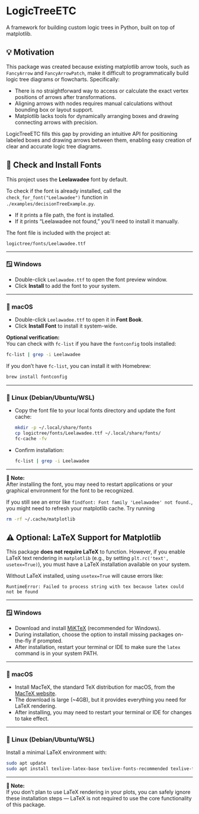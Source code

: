 # LogicTreeETC

A framework for building custom logic trees in Python, built on top of matplotlib.

## 💡 Motivation

This package was created because existing matplotlib arrow tools, such as `FancyArrow` and `FancyArrowPatch`, make it difficult to programmatically build logic tree diagrams or flowcharts. Specifically:

- There is no straightforward way to access or calculate the exact vertex positions of arrows after transformations.
- Aligning arrows with nodes requires manual calculations without bounding box or layout support.
- Matplotlib lacks tools for dynamically arranging boxes and drawing connecting arrows with precision.

LogicTreeETC fills this gap by providing an intuitive API for positioning labeled boxes and drawing arrows between them, enabling easy creation of clear and accurate logic tree diagrams.

## 📜 Check and Install Fonts

This project uses the **Leelawadee** font by default.

To check if the font is already installed, call the `check_for_font("Leelawadee")` function in `./examples/decisionTreeExample.py`.  
- If it prints a file path, the font is installed.  
- If it prints “Leelawadee not found,” you’ll need to install it manually.

The font file is included with the project at:  
```
logictree/fonts/Leelawadee.ttf
```

---

### 🪟 Windows
- Double-click `Leelawadee.ttf` to open the font preview window.
- Click **Install** to add the font to your system.

---

### 🍏 macOS
- Double-click `Leelawadee.ttf` to open it in **Font Book**.
- Click **Install Font** to install it system-wide.

**Optional verification:**  
You can check with `fc-list` if you have the `fontconfig` tools installed:
```bash
fc-list | grep -i Leelawadee
```
If you don’t have `fc-list`, you can install it with Homebrew:
```bash
brew install fontconfig
```

---

### 🐧 Linux (Debian/Ubuntu/WSL)
- Copy the font file to your local fonts directory and update the font cache:
  ```bash
  mkdir -p ~/.local/share/fonts
  cp logictree/fonts/Leelawadee.ttf ~/.local/share/fonts/
  fc-cache -fv
  ```
- Confirm installation:
  ```bash
  fc-list | grep -i Leelawadee
  ```

---

**🔔 Note:**  
After installing the font, you may need to restart applications or your graphical environment for the font to be recognized.

If you still see an error like `findfont: Font family 'Leelawadee' not found.`, you might need to refresh your matplotlib cache. Try running
```bash
rm -rf ~/.cache/matplotlib
```

## ⚠️ Optional: LaTeX Support for Matplotlib

This package **does not require LaTeX** to function. However, if you enable LaTeX text rendering in `matplotlib` (e.g., by setting `plt.rc('text', usetex=True)`), you must have a LaTeX installation available on your system.

Without LaTeX installed, using `usetex=True` will cause errors like:
```
RuntimeError: Failed to process string with tex because latex could not be found
```

---

### 🪟 Windows
- Download and install [MiKTeX](https://miktex.org/download) (recommended for Windows).  
- During installation, choose the option to install missing packages on-the-fly if prompted.  
- After installation, restart your terminal or IDE to make sure the `latex` command is in your system PATH.

---

### 🍏 macOS
- Install MacTeX, the standard TeX distribution for macOS, from the [MacTeX website](https://tug.org/mactex/).  
- The download is large (~4GB), but it provides everything you need for LaTeX rendering.  
- After installing, you may need to restart your terminal or IDE for changes to take effect.

---

### 🐧 Linux (Debian/Ubuntu/WSL)
Install a minimal LaTeX environment with:
```bash
sudo apt update
sudo apt install texlive-latex-base texlive-fonts-recommended texlive-fonts-extra texlive-latex-extra dvipng
```

---

**🔔 Note:**  
If you don’t plan to use LaTeX rendering in your plots, you can safely ignore these installation steps — LaTeX is not required to use the core functionality of this package.
